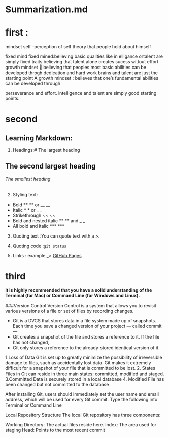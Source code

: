 # Summarization.md
# first  :
mindset self -perception of self theory that people hold about himself

fixed mind
fixed mined:believing basic qualities like in elligance ortalent are simply fixed traits
believing that talent alone creates sucess wittout effort
growth mindset 🧠
believing that peoples most basic abilities can be developed throgh dedication and hard work
brains and talent are just the starting point
A growth mindset :
believes that one’s fundamental abilities can be developed through

perseverance and effort.
intelligence and talent are simply good starting points.

# second

## Learning Markdown:

1. Headings:# The largest heading
## The second largest heading
###### The smallest heading

2. Styling text:
- Bold	** ** or __ __
- Italic	* * or _ _
- Strikethrough	~~ ~~
- Bold and nested italic	** ** and _ _
- All bold and italic *** ***

3. Quoting text :You can quote text with a >.

4. Quoting code :`git status`
5. Links : []() example _> [GitHub Pages](https://pages.github.com/)

# third 

**it is highly recommended that you have 
a solid understanding of the Terminal (for Mac) 
or Command Line (for Windows and Linux).**

###Version Control
Version Control is a system that 
allows you to revisit various versions
 of a file or set of files by recording changes.

- Git is a DVCS that stores data in a file system
 made up of snapshots. Each time you save 
a changed version of your project — called commit —
-  Git creates a snapshot of the file and stores 
a reference to it. If the file has not changed,
-  Git only stores a reference to the already-stored 
identical version of it.


1.Loss of Data
Git is set up to greatly minimize the possibility
 of irreversible damage to files, such as accidentally
 lost data. Git makes it extremely difficult for a snapshot
 of your file that is committed to be lost.
2. States
Files in Git can reside in three main states:
 committed,
modified and staged.
3.Committed
Data is securely stored in a local database
4. Modified
File has been changed but not committed to the
 database

After installing Git,
 users should immediately set 
the user name and email address, which will be used for every Git commit.
Type the following into Terminal or Command Line

Local Repository Structure
The local Git repository has three components:

Working Directory: The actual files reside here.
Index: The area used for staging
Head: Points to the most recent commit
